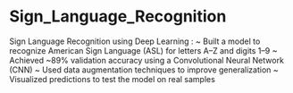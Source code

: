 # Sign_Language_Recognition
Sign Language Recognition using Deep Learning : ~ Built a model to recognize American Sign Language (ASL) for letters A–Z and digits 1–9 ~ Achieved ~89% validation accuracy using a Convolutional Neural Network (CNN) ~ Used data augmentation techniques to improve generalization ~ Visualized predictions to test the model on real samples
